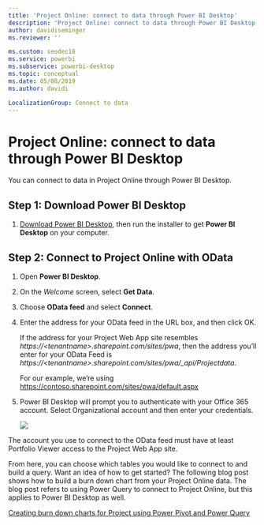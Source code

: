 ```yaml
---
title: 'Project Online: connect to data through Power BI Desktop'
description: 'Project Online: connect to data through Power BI Desktop'
author: davidiseminger
ms.reviewer: ''

ms.custom: seodec18
ms.service: powerbi
ms.subservice: powerbi-desktop
ms.topic: conceptual
ms.date: 05/08/2019
ms.author: davidi

LocalizationGroup: Connect to data
---
```

# Project Online: connect to data through Power BI Desktop
You can connect to data in Project Online through Power BI Desktop.

## Step 1: Download Power BI Desktop
1. [Download Power BI Desktop](https://go.microsoft.com/fwlink/?LinkID=521662), then run the installer to get **Power BI Desktop** on your computer.

## Step 2: Connect to Project Online with OData
1. Open **Power BI Desktop**.
2. On the *Welcome* screen, select **Get Data**.
3. Choose **OData feed** and select **Connect**.
4. Enter the address for your OData feed in the URL box, and then click OK.
   
   If the address for your Project Web App site resembles *https://\<tenantname\>.sharepoint.com/sites/pwa*, then the address you’ll enter for your OData Feed is *https://\<tenantname\>.sharepoint.com/sites/pwa/\_api/Projectdata*.
   
   For our example, we’re using https://contoso.sharepoint.com/sites/pwa/default.aspx
5. Power BI Desktop will prompt you to authenticate with your Office 365 account. Select Organizational account and then enter your credentials.
   
   ![](media/desktop-project-online-connect-to-data/image.png)

The account you use to connect to the OData feed must have at least Portfolio Viewer access to the Project Web App site. 

From here, you can choose which tables you would like to connect to and build a query.  Want an idea of how to get started?  The following blog post shows how to build a burn down chart from your Project Online data.  The blog post refers to using Power Query to connect to Project Online, but this applies to Power BI Desktop as well.

[Creating burn down charts for Project using Power Pivot and Power Query](https://blogs.office.com/2014/03/24/creating-burndown-charts-for-project-using-power-pivot-and-power-query/)

